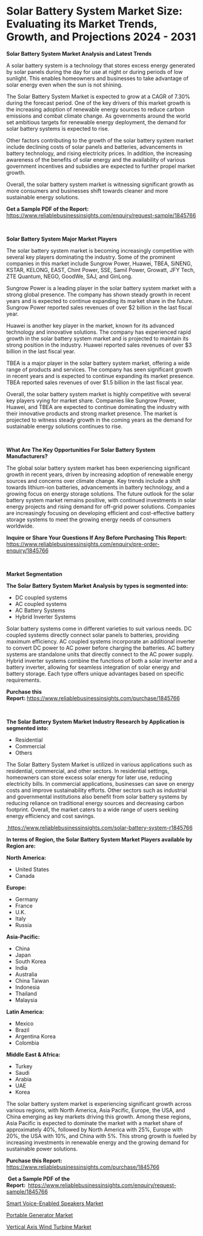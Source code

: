 <p><h1>Solar Battery System Market Size: Evaluating its Market Trends, Growth, and Projections 2024 - 2031</h1></p><p><strong>Solar Battery System Market Analysis and Latest Trends</strong></p>
<p><p>A solar battery system is a technology that stores excess energy generated by solar panels during the day for use at night or during periods of low sunlight. This enables homeowners and businesses to take advantage of solar energy even when the sun is not shining.</p><p>The Solar Battery System Market is expected to grow at a CAGR of 7.30% during the forecast period. One of the key drivers of this market growth is the increasing adoption of renewable energy sources to reduce carbon emissions and combat climate change. As governments around the world set ambitious targets for renewable energy deployment, the demand for solar battery systems is expected to rise.</p><p>Other factors contributing to the growth of the solar battery system market include declining costs of solar panels and batteries, advancements in battery technology, and rising electricity prices. In addition, the increasing awareness of the benefits of solar energy and the availability of various government incentives and subsidies are expected to further propel market growth.</p><p>Overall, the solar battery system market is witnessing significant growth as more consumers and businesses shift towards cleaner and more sustainable energy solutions.</p></p>
<p><strong>Get a Sample PDF of the Report:&nbsp;</strong> <a href="https://www.reliablebusinessinsights.com/enquiry/request-sample/1845766">https://www.reliablebusinessinsights.com/enquiry/request-sample/1845766</a></p>
<p>&nbsp;</p>
<p><strong>Solar Battery System Major Market Players</strong></p>
<p><p>The solar battery system market is becoming increasingly competitive with several key players dominating the industry. Some of the prominent companies in this market include Sungrow Power, Huawei, TBEA, SiNENG, KSTAR, KELONG, EAST, Chint Power, SSE, Samil Power, Growatt, JFY Tech, ZTE Quantum, NEGO, GoodWe, SAJ, and GinLong.</p><p>Sungrow Power is a leading player in the solar battery system market with a strong global presence. The company has shown steady growth in recent years and is expected to continue expanding its market share in the future. Sungrow Power reported sales revenues of over $2 billion in the last fiscal year.</p><p>Huawei is another key player in the market, known for its advanced technology and innovative solutions. The company has experienced rapid growth in the solar battery system market and is projected to maintain its strong position in the industry. Huawei reported sales revenues of over $3 billion in the last fiscal year.</p><p>TBEA is a major player in the solar battery system market, offering a wide range of products and services. The company has seen significant growth in recent years and is expected to continue expanding its market presence. TBEA reported sales revenues of over $1.5 billion in the last fiscal year.</p><p>Overall, the solar battery system market is highly competitive with several key players vying for market share. Companies like Sungrow Power, Huawei, and TBEA are expected to continue dominating the industry with their innovative products and strong market presence. The market is projected to witness steady growth in the coming years as the demand for sustainable energy solutions continues to rise.</p></p>
<p>&nbsp;</p>
<p><strong>What Are The Key Opportunities For Solar Battery System Manufacturers?</strong></p>
<p><p>The global solar battery system market has been experiencing significant growth in recent years, driven by increasing adoption of renewable energy sources and concerns over climate change. Key trends include a shift towards lithium-ion batteries, advancements in battery technology, and a growing focus on energy storage solutions. The future outlook for the solar battery system market remains positive, with continued investments in solar energy projects and rising demand for off-grid power solutions. Companies are increasingly focusing on developing efficient and cost-effective battery storage systems to meet the growing energy needs of consumers worldwide.</p></p>
<p><strong>Inquire or Share Your Questions If Any Before Purchasing This Report:</strong> <a href="https://www.reliablebusinessinsights.com/enquiry/pre-order-enquiry/1845766">https://www.reliablebusinessinsights.com/enquiry/pre-order-enquiry/1845766</a></p>
<p>&nbsp;</p>
<p><strong>Market Segmentation</strong></p>
<p><strong>The Solar Battery System Market Analysis by types is segmented into:</strong></p>
<p><ul><li>DC coupled systems</li><li>AC coupled systems</li><li>AC Battery Systems</li><li>Hybrid Inverter Systems</li></ul></p>
<p><p>Solar battery systems come in different varieties to suit various needs. DC coupled systems directly connect solar panels to batteries, providing maximum efficiency. AC coupled systems incorporate an additional inverter to convert DC power to AC power before charging the batteries. AC battery systems are standalone units that directly connect to the AC power supply. Hybrid inverter systems combine the functions of both a solar inverter and a battery inverter, allowing for seamless integration of solar energy and battery storage. Each type offers unique advantages based on specific requirements.</p></p>
<p><strong>Purchase this Report:&nbsp;</strong><a href="https://www.reliablebusinessinsights.com/purchase/1845766">https://www.reliablebusinessinsights.com/purchase/1845766</a></p>
<p>&nbsp;</p>
<p><strong>The Solar Battery System Market Industry Research by Application is segmented into:</strong></p>
<p><ul><li>Residential</li><li>Commercial</li><li>Others</li></ul></p>
<p><p>The Solar Battery System Market is utilized in various applications such as residential, commercial, and other sectors. In residential settings, homeowners can store excess solar energy for later use, reducing electricity bills. In commercial applications, businesses can save on energy costs and improve sustainability efforts. Other sectors such as industrial and governmental institutions also benefit from solar battery systems by reducing reliance on traditional energy sources and decreasing carbon footprint. Overall, the market caters to a wide range of users seeking energy efficiency and cost savings.</p></p>
<p><a href="https://www.reliablebusinessinsights.com/solar-battery-system-r1845766">&nbsp;https://www.reliablebusinessinsights.com/solar-battery-system-r1845766</a></p>
<p><strong>In terms of Region, the Solar Battery System Market Players available by Region are:</strong></p>
<p>
    <p> <strong> North America: </strong>
        <ul>
            <li>United States</li>
            <li>Canada</li>
        </ul>
        </p> 
    <p> <strong> Europe: </strong>
        <ul>
            <li>Germany</li>
            <li>France</li>
            <li>U.K.</li>
            <li>Italy</li>
            <li>Russia</li>
        </ul>
        </p> 
    <p> <strong> Asia-Pacific: </strong>
        <ul>
            <li>China</li>
            <li>Japan</li>
            <li>South Korea</li>
            <li>India</li>
            <li>Australia</li>
            <li>China Taiwan</li>
            <li>Indonesia</li>
            <li>Thailand</li>
            <li>Malaysia</li>
        </ul>
        </p> 
    <p> <strong> Latin America: </strong>
        <ul>
            <li>Mexico</li>
            <li>Brazil</li>
            <li>Argentina Korea</li>
            <li>Colombia</li>
        </ul>
        </p> 
    <p> <strong> Middle East & Africa: </strong>
        <ul>
            <li>Turkey</li>
            <li>Saudi</li>
            <li>Arabia</li>
            <li>UAE</li>
            <li>Korea</li>
        </ul>
    </p>
    </p>
<p><p>The solar battery system market is experiencing significant growth across various regions, with North America, Asia Pacific, Europe, the USA, and China emerging as key markets driving this growth. Among these regions, Asia Pacific is expected to dominate the market with a market share of approximately 40%, followed by North America with 25%, Europe with 20%, the USA with 10%, and China with 5%. This strong growth is fueled by increasing investments in renewable energy and the growing demand for sustainable power solutions.</p></p>
<p><strong>Purchase this Report: </strong><a href="https://www.reliablebusinessinsights.com/purchase/1845766">https://www.reliablebusinessinsights.com/purchase/1845766</a></p>
<p>&nbsp;<strong>Get a Sample PDF of the Report:&nbsp;&nbsp;</strong><a href="https://www.reliablebusinessinsights.com/enquiry/request-sample/1845766">https://www.reliablebusinessinsights.com/enquiry/request-sample/1845766</a></p>
<p><strong></strong></p>
<p><p><a href="https://github.com/DiannaFlatley/Market-Research-Report-List-1/blob/main/smart-voice-enabled-speakers-market.md">Smart Voice-Enabled Speakers Market</a></p><p><a href="https://medium.com/@malcowens787546/global-portable-generator-market-trends-insights-into-growth-opportunities-and-challenges-61d729cc7170">Portable Generator Market</a></p><p><a href="https://medium.com/@benjamin.james7456/vertical-axis-wind-turbine-market-a-global-and-regional-analysis-focus-on-end-user-product-and-0ab2de38b095">Vertical Axis Wind Turbine Market</a></p></p>